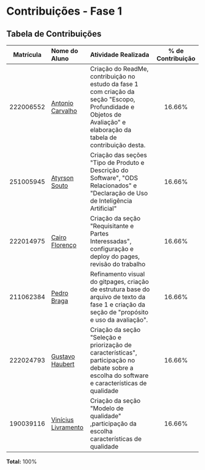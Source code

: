 # Contribuições - Fase 1

## Tabela de Contribuições

| Matrícula | Nome do Aluno | Atividade Realizada | % de Contribuição |
| :-------: | :---------------------------------------------------------------------------- | :---------------------------------------------------- | :---------------: |
| 222006552 | [Antonio Carvalho](https://github.com/antonioscarvalho) | Criação do ReadMe, contribuição no estudo da fase 1 com criação da seção "Escopo, Profundidade e Objetos de Avaliação" e elaboração da tabela de contribuição desta. | 16.66% |
| 251005945 | [Atyrson Souto](https://github.com/Atyrson) | Criação das seções "Tipo de Produto e Descrição do Software", "ODS Relacionados" e "Declaração de Uso de Inteligência Artificial" | 16.66% |
| 222014975 | [Cairo Florenço](https://github.com/CA1RO) | Criação da seção "Requisitante e Partes Interessadas", configuração e deploy do pages, revisão do trabalho | 16.66%  |
| 211062384 | [Pedro Braga](https://github.com/Stain19) | Refinamento visual do gitpages, criação de estrutura base do arquivo de texto da fase 1 e criação da seção de "propósito e uso da avaliação". | 16.66% |
| 222024793 | [Gustavo Haubert](https://github.com/GustavoHaubert) | Criação da seção "Seleção e priorização de características", participação no debate sobre a escolha do software e características de qualidade | 16.66% |
| 190039116 | [Vinícius Livramento](https://github.com/vinialves2020)| Criação da seção "Modelo de qualidade" ,participação da escolha características de qualidade | 16.66% |

**Total:** 100%
